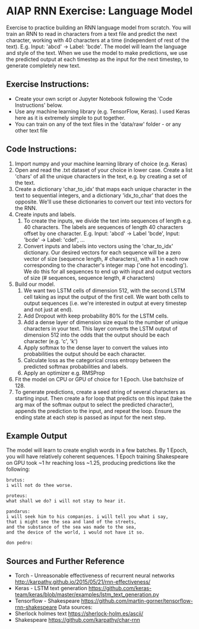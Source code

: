 # AIAP RNN Exercise: Language Model
Exercise to practice building an RNN language model from scratch. You will train an RNN to read in characters from a text file and predict the next character, working with 40 characters at a time (independent of rest of the text). 
E.g. Input: 'abcd' -> Label: 'bcde'.
The model will learn the language and style of the text.  When we use the model to make predictions, we use the predicted output at each timestep as the input for the next timestep, to generate completely new text.

## Exercise Instructions:
* Create your own script or Jupyter Notebook following the 'Code Instructions' below.
* Use any machine learning library (e.g. TensorFlow, Keras). I used Keras here as it is extremely simple to put together.
* You can train on any of the text files in the 'data/raw' folder - or any other text file 

## Code Instructions:
1. Import numpy and your machine learning library of choice (e.g. Keras)
2. Open and read the .txt dataset of your choice in lower case. Create a list 'chars' of all the unique characters in the text, e.g. by creating a set of the text.  
3. Create a dictionary 'char_to_idx' that maps each unique character in the text to sequential integers, and a dictionary 'idx_to_char' that does the opposite. We'll use these dictionaries to convert our text into vectors for the RNN.
3. Create inputs and labels. 
	1. To create the inputs, we divide the text into sequences of length e.g. 40 characters. The labels are sequences of length 40 characters offset by one character.  E.g. Input: 'abcd' -> Label 'bcde', Input: 'bcde' -> Label: 'cdef', ...
	1. Convert inputs and labels into vectors using the 'char_to_idx' dictionary. Our desired vectors for each sequence will be a zero vector of size (sequence length, # characters), with a 1 in each row corresponding to the character's integer map ('one hot encoding'). We do this for all sequences to end up with input and output vectors of size (# sequences, sequence length, # characters)  
1. Build our model. 
	1. We want two LSTM cells of dimension 512, with the second LSTM cell taking as input the output of the first cell.  We want both cells to output sequences (i.e. we're interested in output at every timestep and not just at end).
	1. Add Dropout with keep probability 80% for the LSTM cells.
	1. Add a dense layer of dimension size equal to the number of unique characters in your text. This layer converts the LSTM output of dimension 512 into the odds that the output should be each character (e.g. 'c', 'k')
	1. Apply softmax to the dense layer to convert the values into probabilities the output should be each character.
	1. Calculate loss as the categorical cross entropy between the predicted softmax probabilities and labels.
	1. Apply an optimizer e.g. RMSProp
7. Fit the model on CPU or GPU of choice for 1 Epoch. Use batchsize of 128.  
8. To generate predictions, create a seed string of several characters as starting input. Then create a for loop that predicts on this input (take the arg max of the softmax output to select the predicted character), appends the prediction to the input, and repeat the loop.  Ensure the ending state at each step is passed as input for the next step.   

## Example Output
The model will learn to create english words in a few batches. By 1 Epoch, you will have relatively coherent sequences. 1 Epoch training Shakespeare on GPU took ~1 hr reaching loss ~1.25, producing predictions like the following:  
```
brutus:
i will not do thee worse.

proteus:
what shall we do? i will not stay to hear it.

pandarus:
i will seek him to his companies. i will tell you what i say,
that i might see the sea and land of the streets,
and the substance of the sea was made to the sea,
and the device of the world, i would not have it so.

don pedro:
```
## Sources and Further Reference
* Torch - Unreasonable effectiveness of recurrent neural networks http://karpathy.github.io/2015/05/21/rnn-effectiveness/
* Keras - LSTM text generation https://github.com/keras-team/keras/blob/master/examples/lstm_text_generation.py
* Tensorflow - Shakespeare https://github.com/martin-gorner/tensorflow-rnn-shakespeare
Data sources:
* Sherlock holmes text https://sherlock-holm.es/ascii/
* Shakespeare https://github.com/karpathy/char-rnn
